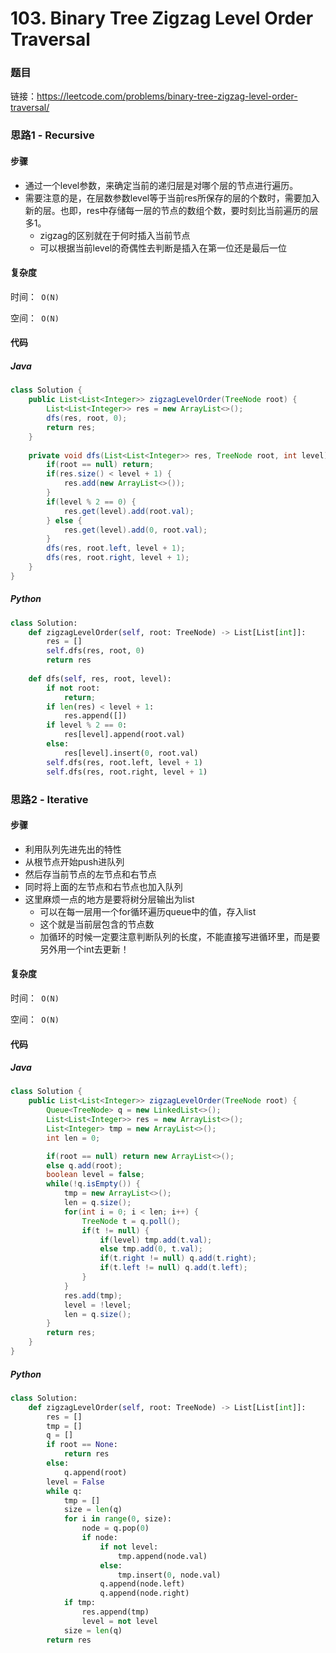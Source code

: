 

# 103. Binary Tree Zigzag Level Order Traversal

### 题目

链接：https://leetcode.com/problems/binary-tree-zigzag-level-order-traversal/



### 思路1 - Recursive 

#### 步骤

- 通过一个level参数，来确定当前的递归层是对哪个层的节点进行遍历。
- 需要注意的是，在层数参数level等于当前res所保存的层的个数时，需要加入新的层。也即，res中存储每一层的节点的数组个数，要时刻比当前遍历的层多1。
  - zigzag的区别就在于何时插入当前节点
  - 可以根据当前level的奇偶性去判断是插入在第一位还是最后一位




#### 复杂度

时间：` O(N)`

空间：` O(N)` 



#### 代码

##### Java

```java
class Solution {
    public List<List<Integer>> zigzagLevelOrder(TreeNode root) {
        List<List<Integer>> res = new ArrayList<>();
        dfs(res, root, 0);
        return res;
    }
    
    private void dfs(List<List<Integer>> res, TreeNode root, int level) {
        if(root == null) return;
        if(res.size() < level + 1) {
            res.add(new ArrayList<>());
        }
        if(level % 2 == 0) {
            res.get(level).add(root.val);
        } else {
            res.get(level).add(0, root.val);
        }
        dfs(res, root.left, level + 1);
        dfs(res, root.right, level + 1);
    }
}
```



##### Python

```python
class Solution:
    def zigzagLevelOrder(self, root: TreeNode) -> List[List[int]]:
        res = []
        self.dfs(res, root, 0)
        return res
    
    def dfs(self, res, root, level):
        if not root:
            return;
        if len(res) < level + 1:
            res.append([])
        if level % 2 == 0:
            res[level].append(root.val)
        else:
            res[level].insert(0, root.val)
        self.dfs(res, root.left, level + 1)
        self.dfs(res, root.right, level + 1)
```



### 思路2 - Iterative 

#### 步骤

- 利用队列先进先出的特性
- 从根节点开始push进队列
- 然后存当前节点的左节点和右节点
- 同时将上面的左节点和右节点也加入队列
- 这里麻烦一点的地方是要将树分层输出为list
  - 可以在每一层用一个for循环遍历queue中的值，存入list
  - 这个就是当前层包含的节点数
  - 加循环的时候一定要注意判断队列的长度，不能直接写进循环里，而是要另外用一个int去更新！




#### 复杂度

时间：` O(N)`

空间：` O(N)`



#### 代码

##### Java

```java
class Solution {
    public List<List<Integer>> zigzagLevelOrder(TreeNode root) {
        Queue<TreeNode> q = new LinkedList<>();
        List<List<Integer>> res = new ArrayList<>();
        List<Integer> tmp = new ArrayList<>();
        int len = 0;

        if(root == null) return new ArrayList<>();
        else q.add(root);
        boolean level = false;
        while(!q.isEmpty()) {
            tmp = new ArrayList<>();
            len = q.size();
            for(int i = 0; i < len; i++) {
                TreeNode t = q.poll();
                if(t != null) {
                    if(level) tmp.add(t.val);
                    else tmp.add(0, t.val);
                    if(t.right != null) q.add(t.right);
                    if(t.left != null) q.add(t.left);
                }
            }
            res.add(tmp);
            level = !level;
            len = q.size();
        }
        return res;
    }
}
```



##### Python

```python
class Solution:
    def zigzagLevelOrder(self, root: TreeNode) -> List[List[int]]:
        res = []
        tmp = []
        q = []
        if root == None:
            return res
        else:
            q.append(root)
        level = False
        while q:
            tmp = []
            size = len(q)
            for i in range(0, size):
                node = q.pop(0)
                if node:
                    if not level:
                        tmp.append(node.val)
                    else:
                        tmp.insert(0, node.val)
                    q.append(node.left)
                    q.append(node.right)
            if tmp:
                res.append(tmp)
                level = not level
            size = len(q)
        return res
```

